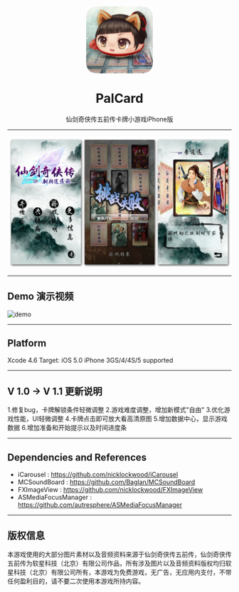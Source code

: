 <p align="center">
  <img width="150" align="center" src="icon114-rounded.png">
</p>
<h1 align="center">
  PalCard
</h1>
<p align="center">
  仙剑奇侠传五前传卡牌小游戏iPhone版
</p>

--------------------------------

![Hero](ScreenShots/hero.PNG)

--------------------------------

## Demo 演示视频

![demo](ScreenShots/demo.gif?raw=true)

--------------------------------

## Platform

Xcode 4.6
Target: iOS 5.0
iPhone 3GS/4/4S/5 supported

--------------------------------

## V 1.0 -> V 1.1 更新说明

1.修复bug，卡牌解锁条件轻微调整
2.游戏难度调整，增加新模式"自由"
3.优化游戏性能，UI轻微调整
4.卡牌点击即可放大看高清原图
5.增加数据中心，显示游戏数据
6.增加准备和开始提示以及时间进度条

--------------------------------

## Dependencies and References

* iCarousel : https://github.com/nicklockwood/iCarousel
* MCSoundBoard : https://github.com/Baglan/MCSoundBoard
* FXImageView : https://github.com/nicklockwood/FXImageView
* ASMediaFocusManager : https://github.com/autresphere/ASMediaFocusManager

--------------------------------

## 版权信息

本游戏使用的大部分图片素材以及音频资料来源于仙剑奇侠传五前传，仙剑奇侠传五前传为软星科技（北京）有限公司作品，所有涉及图片以及音频资料版权均归软星科技（北京）有限公司所有，本游戏为免费游戏，无广告，无应用内支付，不带任何盈利目的，请不要二次使用本游戏所持内容。


